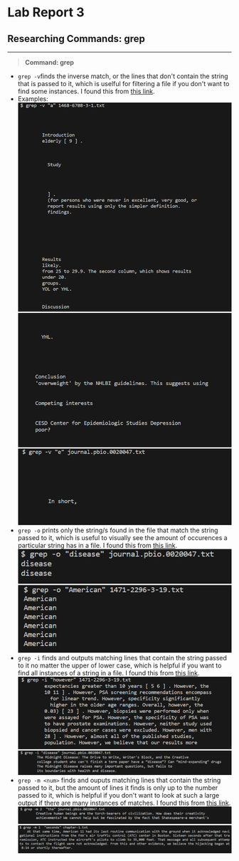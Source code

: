 # **Lab Report 3**
## Researching Commands: grep
---
> **Command: grep**
- `grep -v`finds the inverse match, or the lines that don't contain the string that is passed to it, which is uselful for filtering a file if you don't want to find some instances. I found this from [this link](https://en.wikibooks.org/wiki/Grep).
- Examples: 
![Image](-v1.png)
![Image](-v1.2.png)
![Image](-v2.png)
- `grep -o` prints only the string/s found in the file that match the string passed to it, which is useful to visually see the amount of occurences a particular string has in a file. I found this from [this link](https://en.wikibooks.org/wiki/Grep).
![Image](-o1.png)
![Image](-o2.png)
- `grep -i` finds and outputs matching lines that contain the string passed to it no matter the upper of lower case, which is helpful if you want to find all instances of a string in a file. I found this from [this link](https://en.wikibooks.org/wiki/Grep).
![Image](-i1.png)
![Image](-i2.png)
- `grep -m <num>` finds and ouputs matching lines that contain the string passed to it, but the amount of lines it finds is only up to the number passed to it, which is helpful if you don't want to look at such a large output if there are many instances of matches. I found this from [this link](https://en.wikibooks.org/wiki/Grep).
![Image](-m1.png)
![Image](-m2.png)


